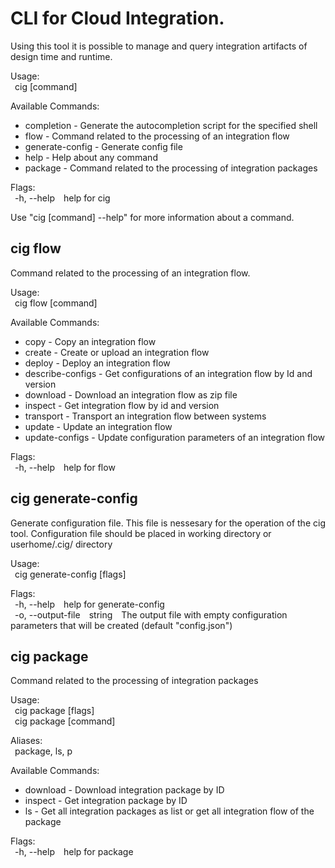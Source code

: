 # CLI for Cloud Integration.
Using this tool it is possible to manage and query integration artifacts
of design time and runtime.

Usage:<br>
&ensp;cig [command]

Available Commands:
- completion -      Generate the autocompletion script for the specified shell
- flow -            Command related to the processing of an integration flow
- generate-config - Generate config file
- help -            Help about any command
- package -         Command related to the processing of integration packages

Flags:<br>
&ensp;-h, --help&ensp;&ensp;help for cig

Use "cig [command] --help" for more information about a command.


## cig flow
Command related to the processing of an integration flow.

Usage:<br>
&ensp;cig flow [command]

Available Commands:
- copy -             Copy an integration flow
- create -           Create or upload an integration flow
- deploy -           Deploy an integration flow
- describe-configs - Get configurations of an integration flow by Id and version
- download -         Download an integration flow as zip file
- inspect -          Get integration flow by id and version
- transport -        Transport an integration flow between systems
- update -           Update an integration flow
- update-configs -   Update configuration parameters of an integration flow

Flags:<br>
&ensp;-h, --help&ensp;&ensp;help for flow

## cig generate-config
Generate configuration file. This file is nessesary for the operation
of the cig tool. Configuration file should be placed in working directory or userhome/.cig/ directory

Usage:<br>
&ensp;cig generate-config [flags]

Flags:<br>
&ensp;-h, --help&ensp;&ensp;help for generate-config<br>
&ensp;-o, --output-file&ensp;&ensp;string&ensp;&ensp;The output file with empty configuration parameters that will be created (default "config.json")

## cig package
Command related to the processing of integration packages

Usage:<br>
&ensp;cig package [flags]<br>
&ensp;cig package [command]

Aliases:<br>
&ensp;package, ls, p

Available Commands:
- download -    Download integration package by ID
- inspect -     Get integration package by ID
- ls -          Get all integration packages as list or get all integration flow of the package

Flags:<br>
&ensp;-h, --help&ensp;&ensp;help for package